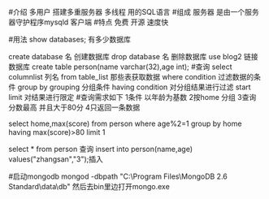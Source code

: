 #介绍
多用户  搭建多重服务器
多线程
用的SQL语言
#组成
服务器  是由一个服务器守护程序mysqld
客户端
#特点
免费  开源 速度快

#用法
show databases;  有多少数据库

create database 名 创建数据库
drop database 名 删除数据库
use blog2 链接数据库
create table person(name varchar(32),age int);
#查询
select columnlist 列名
from table_list 那些表获取数据
where condition 过滤数据的条件
group by grouping 分组条件
having condition 对分组结果进行过滤
start limit 对结果进行限定
#查询需求如下
1条件 以年龄为基数
2按home 分组
3查询  分数最高 并且大于80分
4只返回一条数据

select home,max(score)
from person
where age%2=1
group by home
having max(score)>80
limit 1

select * from person 查询
insert into person(name,age) values("zhangsan","3");插入



#启动mongodb
mongod -dbpath "C:\Program Files\MongoDB 2.6 Standard\data\db"
然后去bin里边打开mongo.exe